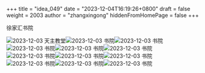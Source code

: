 +++
title = "idea_049"
date = "2023-12-04T16:19:26+0800"
draft = false
weight = 2003
author = "zhangxingong"
hiddenFromHomePage = false
+++

徐家汇书院

<gallery>![2023-12-03 天主教堂](https://s2.loli.net/2023/12/04/qHzaV7GfYgeJX8j.jpg)![2023-12-03 书院](https://s2.loli.net/2023/12/04/mBqSvMJzU6pC4Fc.jpg)![2023-12-03 书院](https://s2.loli.net/2023/12/04/A81Z2OYcLjKtRm9.jpg)![2023-12-03 书院](https://s2.loli.net/2023/12/04/A81Z2OYcLjKtRm9.jpg)![2023-12-03 书院](https://s2.loli.net/2023/12/04/92RPJNjSlXOB3Y1.jpg)![2023-12-03 书院](https://s2.loli.net/2023/12/04/I8wpF9Pl2DBvibo.jpg)![2023-12-03 书院](https://s2.loli.net/2023/12/04/yi6ELoDwbYru2HC.jpg)![2023-12-03 书院](https://s2.loli.net/2023/12/04/c8q3gXM1aY4CeWI.jpg)![2023-12-03 书院](https://s2.loli.net/2023/12/04/Z2DpwtXCbco8KqG.jpg)![2023-12-03 书院](https://s2.loli.net/2023/12/04/EjK14uDbHNaBnAp.jpg)![2023-12-03 书院](https://s2.loli.net/2023/12/04/u73y4jhDmHbkcLR.jpg)![2023-12-03 书院](https://s2.loli.net/2023/12/04/hCOfctINJHTlV8a.jpg)</gallery>
